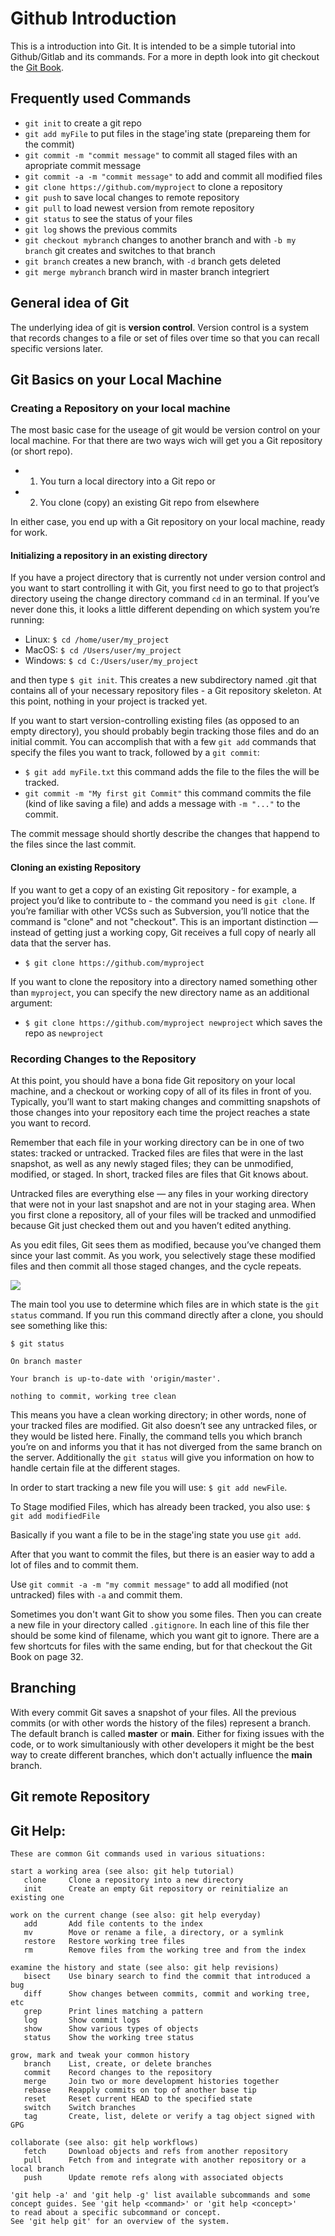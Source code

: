 # Github Introduction
This is a introduction into Git. It is intended to be a simple tutorial into Github/Gitlab and its commands. For a more in depth look into git checkout the [Git Book](https://git-scm.com/book/de/v2 ).

## Frequently used Commands

- `git init` to create a git repo
- `git add myFile` to put files in the stage'ing state (prepareing them for the commit)
- `git commit -m "commit message"` to commit all staged files with an apropriate commit message
- `git commit -a -m "commit message"` to add and commit all modified files
- `git clone https://github.com/myproject` to clone a repository
- `git push` to save local changes to remote repository
- `git pull` to load newest version from remote repository
- `git status` to see the status of your files
- `git log` shows the previous commits
- `git checkout mybranch` changes to another branch and with `-b my branch` git creates and switches to that branch
- `git branch` creates a new branch, with `-d` branch gets deleted
- `git merge mybranch` branch wird in master branch integriert

## General idea of Git 

The underlying idea of git is __version control__. Version control is a system that records
changes to a file or set of files over time so that you can recall specific versions later.

## Git Basics on your Local Machine
### Creating a Repository on your local machine

The most basic case for the useage of git would be version control on your local machine. For that there are two ways wich will get you a Git repository (or short repo).

- 1. You turn a local directory into a Git repo or
- 2. You clone (copy) an existing Git repo from elsewhere

In either case, you end up with a Git repository on your local machine, ready for work.

#### Initializing a repository in an existing directory

If you have a project directory that is currently not under version control and you want to start
controlling it with Git, you first need to go to that project’s directory useing the change directory command `cd` in an terminal. If you’ve never done this, it
looks a little different depending on which system you’re running:
- Linux: `$ cd /home/user/my_project`
- MacOS: `$ cd /Users/user/my_project`
- Windows: `$ cd C:/Users/user/my_project`

and then type `$ git init`. This creates a new subdirectory named .git that contains all of your necessary repository files - a
Git repository skeleton. At this point, nothing in your project is tracked yet.

If you want to start version-controlling existing files (as opposed to an empty directory), you should
probably begin tracking those files and do an initial commit. You can accomplish that with a few
`git add` commands that specify the files you want to track, followed by a `git commit`:

- `$ git add myFile.txt` this command adds the file to the files the will be tracked.
- `git commit -m "My first git Commit"` this command commits the file (kind of like saving a file) and adds a message with `-m "..."` to the commit.

The commit message should shortly describe the changes that happend to the files since the last commit. 

#### Cloning an existing Repository

If you want to get a copy of an existing Git repository - for example, a project you’d like to
contribute to - the command you need is ``git clone``. If you’re familiar with other VCSs such as
Subversion, you’ll notice that the command is "clone" and not "checkout". This is an important
distinction — instead of getting just a working copy, Git receives a full copy of nearly all data that
the server has.

- `$ git clone https://github.com/myproject`

If you want to clone the repository into a directory named something other than `myproject`, you can
specify the new directory name as an additional argument:

- `$ git clone https://github.com/myproject newproject` which saves the repo as `newproject`

### Recording Changes to the Repository

At this point, you should have a bona fide Git repository on your local machine, and a checkout or
working copy of all of its files in front of you. Typically, you’ll want to start making changes and
committing snapshots of those changes into your repository each time the project reaches a state
you want to record.

Remember that each file in your working directory can be in one of two states: tracked or
untracked. Tracked files are files that were in the last snapshot, as well as any newly staged files;
they can be unmodified, modified, or staged. In short, tracked files are files that Git knows about.

Untracked files are everything else — any files in your working directory that were not in your last
snapshot and are not in your staging area. When you first clone a repository, all of your files will be
tracked and unmodified because Git just checked them out and you haven’t edited anything.

As you edit files, Git sees them as modified, because you’ve changed them since your last commit.
As you work, you selectively stage these modified files and then commit all those staged changes,
and the cycle repeats.

<img src="Graphics/git_lifecycle.png">

The main tool you use to determine which files are in which state is the ``git status`` command. If you
run this command directly after a clone, you should see something like this:

``$ git status``

``On branch master``

``Your branch is up-to-date with 'origin/master'.``

``nothing to commit, working tree clean``

This means you have a clean working directory; in other words, none of your tracked files are
modified. Git also doesn’t see any untracked files, or they would be listed here. Finally, the
command tells you which branch you’re on and informs you that it has not diverged from the same
branch on the server. Additionally the `git status` will give you information on how to handle 
certain file at the different stages.

In order to start tracking a new file you will use:
`$ git add newFile`.

To Stage modified Files, which has already been tracked, you also use: 
`$ git add modifiedFile`

Basically if you want a file to be in the stage'ing state you use `git add`. 

After that you want to commit the files, but there is an easier way to add a lot of files and to commit them.

Use `git commit -a -m "my commit message"` to add all modified  (not untracked) files with `-a` and commit them.

Sometimes you don't want Git to show you some files. Then you can create a new file in your directory called `.gitignore`.
In each line of this file ther should be some kind of filename, which you want git to ignore. There are a few shortcuts for 
files with the same ending, but for that checkout the Git Book on page 32.

## Branching

With every commit Git saves a snapshot of your files. All the previous commits (or with other words the history of the files) represent 
a branch. The default branch is called __master__ or __main__. Either for fixing issues with the code, or to work simultaniously with 
other developers it might be the best way to create different branches, which don't actually influence the __main__ branch. 

## Git remote Repository


## Git Help:
```
These are common Git commands used in various situations:

start a working area (see also: git help tutorial)
   clone     Clone a repository into a new directory
   init      Create an empty Git repository or reinitialize an existing one

work on the current change (see also: git help everyday)
   add       Add file contents to the index
   mv        Move or rename a file, a directory, or a symlink
   restore   Restore working tree files
   rm        Remove files from the working tree and from the index

examine the history and state (see also: git help revisions)
   bisect    Use binary search to find the commit that introduced a bug
   diff      Show changes between commits, commit and working tree, etc
   grep      Print lines matching a pattern
   log       Show commit logs
   show      Show various types of objects
   status    Show the working tree status

grow, mark and tweak your common history
   branch    List, create, or delete branches
   commit    Record changes to the repository
   merge     Join two or more development histories together
   rebase    Reapply commits on top of another base tip
   reset     Reset current HEAD to the specified state
   switch    Switch branches
   tag       Create, list, delete or verify a tag object signed with GPG

collaborate (see also: git help workflows)
   fetch     Download objects and refs from another repository
   pull      Fetch from and integrate with another repository or a local branch
   push      Update remote refs along with associated objects

'git help -a' and 'git help -g' list available subcommands and some
concept guides. See 'git help <command>' or 'git help <concept>'
to read about a specific subcommand or concept.
See 'git help git' for an overview of the system.
```